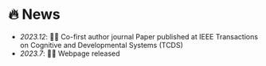 # 🔥 News
<!-- - *2023.01*: 🎉🎉 Two papers accepted -->
- *2023.12*: 🎉🎉 Co-first author journal Paper published at IEEE Transactions on Cognitive and Developmental Systems (TCDS)
- *2023.7*: 🎉🎉 Webpage released
